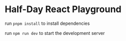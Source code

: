 # Half-Day React Playground

run `pnpm install` to install dependencies

run `npm run dev` to start the development server
